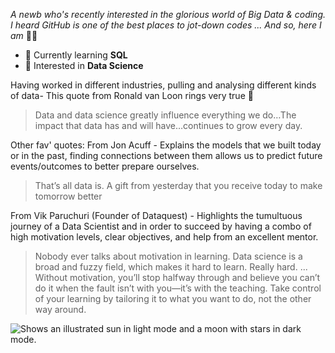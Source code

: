_A newb who's recently interested in the glorious world of Big Data & coding. I heard GitHub is one of the best places to jot-down codes ..._
_And so, here I am_ 💃✨
- 🌱 Currently learning **SQL**
- 👀 Interested in **Data Science**


Having worked in different industries, pulling and analysing different kinds of data- This quote from Ronald van Loon rings very true 💯  
> Data and data science greatly influence everything we do…The impact that data has and will have…continues to grow every day.


Other fav' quotes:
From Jon Acuff - Explains the models that we built today or in the past, finding connections between them allows us to predict future events/outcomes to better prepare ourselves. 
> That’s all data is. A gift from yesterday that you receive today to make tomorrow better


From Vik Paruchuri (Founder of Dataquest) - Highlights the tumultuous journey of a Data Scientist and in order to succeed by having a combo of high motivation levels, clear objectives, and help from an excellent mentor.
> Nobody ever talks about motivation in learning. Data science is a broad and fuzzy field, which makes it hard to learn. Really hard. ... Without motivation, you’ll stop halfway through and believe you can’t do it when the fault isn’t with you―it’s with the teaching. Take control of your learning by tailoring it to what you want to do, not the other way around.


<picture>
  <source media="(prefers-color-scheme: dark)" srcset="https://user-images.githubusercontent.com/25423296/163456776-7f95b81a-f1ed-45f7-b7ab-8fa810d529fa.png">
  <source media="(prefers-color-scheme: light)" srcset="https://user-images.githubusercontent.com/25423296/163456779-a8556205-d0a5-45e2-ac17-42d089e3c3f8.png">
  <img alt="Shows an illustrated sun in light mode and a moon with stars in dark mode." src="https://user-images.githubusercontent.com/25423296/163456779-a8556205-d0a5-45e2-ac17-42d089e3c3f8.png">
</picture>

<!---
antikythera247ES/antikythera247ES is a ✨ special ✨ repository because its `README.md` (this file) appears on your GitHub profile.
You can click the Preview link to take a look at your changes.
--->
<!---
Refer to GitHub Docs on _Quickstrat for writing on GitHub_ and _Basic writing and formatting syntax_ articles on to write syntax. 🙌 Also, using Windows + "full stop" key works for emoticons.
--->
